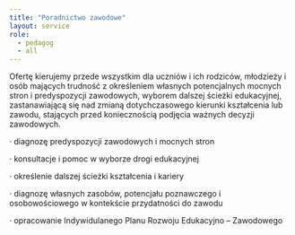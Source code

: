 ```yaml
---
title: "Poradnictwo zawodowe"
layout: service
role:
  - pedagog
  - all
---
```


Ofertę kierujemy przede wszystkim dla uczniów i ich rodziców, młodzieży i osób mających trudność z określeniem własnych potencjalnych mocnych stron i predyspozycji zawodowych, wyborem dalszej ścieżki edukacyjnej, zastanawiającą się nad zmianą dotychczasowego kierunki kształcenia lub zawodu, stających przed koniecznością podjęcia ważnych decyzji zawodowych.

· diagnozę predyspozycji zawodowych i mocnych stron

· konsultacje i pomoc w wyborze drogi edukacyjnej

· określenie dalszej ścieżki kształcenia i kariery

· diagnozę własnych zasobów, potencjału poznawczego i osobowościowego w kontekście przydatności do zawodu

· opracowanie Indywidulanego Planu Rozwoju Edukacyjno – Zawodowego

